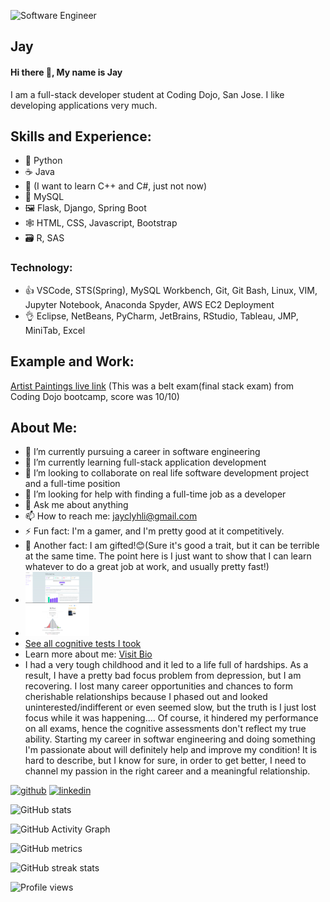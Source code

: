 ![Software Engineer](https://arturssmirnovs.github.io/github-profile-readme-generator/images/banner.png)
## Jay
#### Hi there 👋, My name is Jay

I am a full-stack developer student at Coding Dojo, San Jose. I like developing applications very much.  

## Skills and Experience:
* 🐍 Python 
* ☕ Java
* 🦈 (I want to learn C++ and C#, just not now)
* 💾 MySQL
* 🖼 Flask, Django, Spring Boot
* 🕸 HTML, CSS, Javascript, Bootstrap
* 🗃 R, SAS
### Technology:
* 👍 VSCode, STS(Spring), MySQL Workbench, Git, Git Bash, Linux, VIM, Jupyter Notebook, Anaconda Spyder, AWS EC2 Deployment
* 👌 Eclipse, NetBeans, PyCharm, JetBrains, RStudio, Tableau, JMP, MiniTab, Excel

## Example and Work:
<a href="http://54.241.156.1">Artist Paintings live link</a> (This was a belt exam(final stack exam) from Coding Dojo bootcamp, score was 10/10)

## About Me:
- 🔭 I’m currently pursuing a career in software engineering
- 🌱 I’m currently learning full-stack application development 
- 👯 I’m looking to collaborate on real life software development project and a full-time position 
- 🤔 I’m looking for help with finding a full-time job as a developer 
- 💬 Ask me about anything
- 📫 How to reach me: jayclyhli@gmail.com 
- ⚡ Fun fact: I'm a gamer, and I'm pretty good at it competitively.
- 🎁 Another fact: I am gifted!😊(Sure it's good a trait, but it can be terrible at the same time. The point here is I just want to show that I can learn whatever to do a great job at work, and usually pretty fast!)
- <img src='https://github.com/Jay-clyh-Lee/Jay-clyh-Lee/blob/main/Cognitive%20Test%20Scores/IQ%201-5-2022.png' alt='IQ_cert' height='50'>
- <img src='https://github.com/Jay-clyh-Lee/Jay-clyh-Lee/blob/main/Cognitive%20Test%20Scores/Mensa%20Practice%20Challenge.png' alt='mensa' height='50'>
- <a href='https://github.com/Jay-clyh-Lee/Jay-clyh-Lee/tree/main/Cognitive%20Test%20Scores'>See all cognitive tests I took</a>
- Learn more about me: <a href='#'>Visit Bio</a>
- I had a very tough childhood and it led to a life full of hardships. As a result, I have a pretty bad focus problem from depression, but I am recovering. I lost many career opportunities and chances to form cherishable relationships because I phased out and looked uninterested/indifferent or even seemed slow, but the truth is I just lost focus while it was happening.... Of course, it hindered my performance on all exams, hence the cognitive assessments don't reflect my true ability. Starting my career in softwar engineering and doing something I'm passionate about will definitely help and improve my condition! It is hard to describe, but I know for sure, in order to get better, I need to channel my passion in the right career and a meaningful relationship. 
 
[<img src='https://cdn.jsdelivr.net/npm/simple-icons@3.0.1/icons/github.svg' alt='github' height='40'>](https://github.com/Jay-clyh-Lee)  [<img src='https://cdn.jsdelivr.net/npm/simple-icons@3.0.1/icons/linkedin.svg' alt='linkedin' height='40'>](https://www.linkedin.com/in/yuntian-yang-b59606b7//)  

![GitHub stats](https://github-readme-stats.vercel.app/api?username=Jay-clyh-Lee&show_icons=true&count_private=true)  

![GitHub Activity Graph](https://activity-graph.herokuapp.com/graph?username=Jay-clyh-Lee)  

![GitHub metrics](https://metrics.lecoq.io/Jay-clyh-Lee)  

![GitHub streak stats](https://github-readme-streak-stats.herokuapp.com/?user=Jay-clyh-Lee)  

![Profile views](https://gpvc.arturio.dev/Jay-clyh-Lee)  
